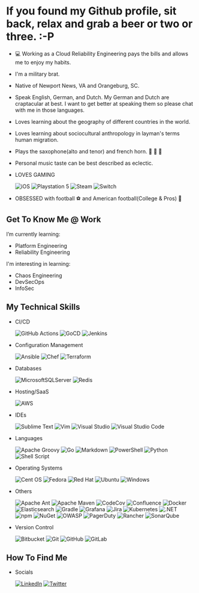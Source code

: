 # If you found my Github profile, sit back, relax and grab a beer or two or three. :-P

- :computer: Working as a Cloud Reliability Engineering pays the bills and allows me to enjoy my habits.
- I'm a military brat.
- Native of Newport News, VA and Orangeburg, SC.
- Speak English, German, and Dutch.  My German and Dutch are craptacular at best.  I want to get better at speaking them so please chat with me in those languages.
- Loves learning about the geography of different countries in the world.
- Loves learning about sociocultural anthropology in layman's terms human migration.
- Plays the saxophone(alto and tenor) and french horn. 🎹 :musical_note: :saxophone:
- Personal music taste can be best described as eclectic.
- LOVES GAMING

    ![iOS](https://img.shields.io/static/v1?style=for-the-badge&message=iOS&color=000000&logo=iOS&logoColor=FFFFFF&label=)
    ![Playstation 5](https://img.shields.io/badge/Playstation%205-003791?style=for-the-badge&logo=playstation-5&logoColor=white)
    ![Steam](https://img.shields.io/badge/steam-%23000000.svg?style=for-the-badge&logo=steam&logoColor=white)
    ![Switch](https://img.shields.io/badge/Switch-E60012?style=for-the-badge&logo=nintendo-switch&logoColor=white)

- OBSESSED with football :soccer: and American football(College & Pros) :football:

## Get To Know Me @ Work

I’m currently learning:

- Platform Engineering
- Reliability Engineering

I'm interesting in learning:

- Chaos Engineering
- DevSecOps
- InfoSec

## My Technical Skills

- CI/CD

    ![GitHub Actions](https://img.shields.io/badge/github%20actions-%232671E5.svg?style=for-the-badge&logo=githubactions&logoColor=white)
    ![GoCD](https://img.shields.io/static/v1?style=for-the-badge&message=GoCD&color=94399E&logo=GoCD&logoColor=FFFFFF&label=)
    ![Jenkins](https://img.shields.io/badge/jenkins-%232C5263.svg?style=for-the-badge&logo=jenkins&logoColor=white)

- Configuration Management

    ![Ansible](https://img.shields.io/badge/ansible-%231A1918.svg?style=for-the-badge&logo=ansible&logoColor=white)
    ![Chef](https://img.shields.io/static/v1?style=for-the-badge&message=Chef&color=222222&logo=Chef&logoColor=F09820&label=)
    ![Terraform](https://img.shields.io/badge/terraform-%235835CC.svg?style=for-the-badge&logo=terraform&logoColor=white)

- Databases

    ![MicrosoftSQLServer](https://img.shields.io/badge/Microsoft%20SQL%20Sever-CC2927?style=for-the-badge&logo=microsoft%20sql%20server&logoColor=white)
    ![Redis](https://img.shields.io/badge/redis-%23DD0031.svg?style=for-the-badge&logo=redis&logoColor=white)

- Hosting/SaaS

    ![AWS](https://img.shields.io/badge/AWS-%23FF9900.svg?style=for-the-badge&logo=amazon-aws&logoColor=white)

- IDEs

    ![Sublime Text](https://img.shields.io/badge/sublime_text-%23575757.svg?style=for-the-badge&logo=sublime-text&logoColor=important)
    ![Vim](https://img.shields.io/badge/VIM-%2311AB00.svg?style=for-the-badge&logo=vim&logoColor=white)
    ![Visual Studio](https://img.shields.io/static/v1?style=for-the-badge&message=Visual+Studio&color=5C2D91&logo=Visual+Studio&logoColor=FFFFFF&label=)
    ![Visual Studio Code](https://img.shields.io/badge/Visual%20Studio%20Code-0078d7.svg?style=for-the-badge&logo=visual-studio-code&logoColor=white)

- Languages

    ![Apache Groovy](https://img.shields.io/badge/Apache%20Groovy-4298B8.svg?style=for-the-badge&logo=Apache+Groovy&logoColor=white)
    ![Go](https://img.shields.io/badge/go-%2300ADD8.svg?style=for-the-badge&logo=go&logoColor=white)
    ![Markdown](https://img.shields.io/badge/markdown-%23000000.svg?style=for-the-badge&logo=markdown&logoColor=white)
    ![PowerShell](https://img.shields.io/static/v1?style=for-the-badge&message=PowerShell&color=5391FE&logo=PowerShell&logoColor=FFFFFF&label=)
    ![Python](https://img.shields.io/badge/python-3670A0?style=for-the-badge&logo=python&logoColor=ffdd54)
    ![Shell Script](https://img.shields.io/badge/shell_script-%23121011.svg?style=for-the-badge&logo=gnu-bash&logoColor=white)

- Operating Systems

    ![Cent OS](https://img.shields.io/badge/cent%20os-002260?style=for-the-badge&logo=centos&logoColor=F0F0F0)
    ![Fedora](https://img.shields.io/badge/Fedora-294172?style=for-the-badge&logo=fedora&logoColor=white)
    ![Red Hat](https://img.shields.io/badge/Red%20Hat-EE0000?style=for-the-badge&logo=redhat&logoColor=white)
    ![Ubuntu](https://img.shields.io/badge/Ubuntu-E95420?style=for-the-badge&logo=ubuntu&logoColor=white)
    ![Windows](https://img.shields.io/badge/Windows-0078D6?style=for-the-badge&logo=windows&logoColor=white)

- Others

    ![Apache Ant](https://img.shields.io/badge/Apache%20Ant-A81C7D?style=for-the-badge&logo=Apache%20Ant&logoColor=white)
    ![Apache Maven](https://img.shields.io/badge/Apache%20Maven-C71A36?style=for-the-badge&logo=Apache%20Maven&logoColor=white)
    ![CodeCov](https://img.shields.io/badge/codecov-%23ff0077.svg?style=for-the-badge&logo=codecov&logoColor=white)
    ![Confluence](https://img.shields.io/badge/confluence-%23172BF4.svg?style=for-the-badge&logo=confluence&logoColor=white)
    ![Docker](https://img.shields.io/badge/docker-%230db7ed.svg?style=for-the-badge&logo=docker&logoColor=white)
    ![Elasticsearch](https://img.shields.io/static/v1?style=for-the-badge&message=Elasticsearch&color=005571&logo=Elasticsearch&logoColor=FFFFFF&label=)
    ![Gradle](https://img.shields.io/static/v1?style=for-the-badge&message=Gradle&color=02303A&logo=Gradle&logoColor=FFFFFF&label=)
    ![Grafana](https://img.shields.io/static/v1?style=for-the-badge&message=Grafana&color=F46800&logo=Grafana&logoColor=FFFFFF&label=)
    ![Jira](https://img.shields.io/badge/jira-%230A0FFF.svg?style=for-the-badge&logo=jira&logoColor=white)
    ![Kubernetes](https://img.shields.io/badge/kubernetes-%23326ce5.svg?style=for-the-badge&logo=kubernetes&logoColor=white)
    ![.NET](https://img.shields.io/static/v1?style=for-the-badge&message=.NET&color=512BD4&logo=.NET&logoColor=FFFFFF&label=)
    ![npm](https://img.shields.io/static/v1?style=for-the-badge&message=npm&color=CB3837&logo=npm&logoColor=FFFFFF&label=)
    ![NuGet](https://img.shields.io/static/v1?style=for-the-badge&message=NuGet&color=004880&logo=NuGet&logoColor=FFFFFF&label=)
    ![OWASP](https://img.shields.io/static/v1?style=for-the-badge&message=OWASP&color=000000&logo=OWASP&logoColor=FFFFFF&label=)
    ![PagerDuty](https://img.shields.io/static/v1?style=for-the-badge&message=PagerDuty&color=06AC38&logo=PagerDuty&logoColor=FFFFFF&label=)
    ![Rancher](https://img.shields.io/badge/rancher-%230075A8.svg?style=for-the-badge&logo=rancher&logoColor=white)
    ![SonarQube](https://img.shields.io/static/v1?style=for-the-badge&message=SonarQube&color=4E9BCD&logo=SonarQube&logoColor=FFFFFF&label=)

- Version Control

    ![Bitbucket](https://img.shields.io/badge/bitbucket-%230047B3.svg?style=for-the-badge&logo=bitbucket&logoColor=white)
    ![Git](https://img.shields.io/badge/git-%23F05033.svg?style=for-the-badge&logo=git&logoColor=white)
    ![GitHub](https://img.shields.io/badge/github-%23121011.svg?style=for-the-badge&logo=github&logoColor=white)
    ![GitLab](https://img.shields.io/badge/gitlab-%23181717.svg?style=for-the-badge&logo=gitlab&logoColor=white)
    </div>

## How To Find Me

- Socials

    [![LinkedIn](https://img.shields.io/badge/linkedin-%230077B5.svg?style=for-the-badge&logo=linkedin&logoColor=white)](https://www.linkedin.com/in/waynemajorit/)
    [![Twitter](https://img.shields.io/badge/wamajor3-%231DA1F2.svg?&style=for-the-badge&logo=Twitter&logoColor=white)](https://twitter.com/wamajor3)
